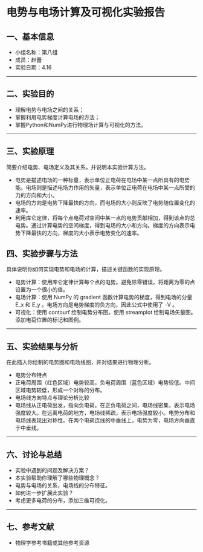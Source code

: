 # 电势与电场计算及可视化实验报告

## 一、基本信息

- 小组名称：第八组
- 成员：赵蕾
- 实验日期：4.16


---

## 二、实验目的

- 理解电势与电场之间的关系；
- 掌握利用电势梯度计算电场的方法；
- 掌握Python和NumPy进行物理场计算与可视化的方法。

---

## 三、实验原理

简要介绍电势、电场定义及其关系，并说明本实验计算方法。

- 电势是描述电场的一种标量，表示单位正电荷在电场中某一点所具有的电势能。电场则是描述电场力作用的矢量，表示单位正电荷在电场中某一点所受的力的方向和大小。
- 电场的方向是电势下降最快的方向，而电场的大小则反映了电势随位置变化的速率。
- 利用库仑定律，将每个点电荷对空间中某一点的电势贡献相加，得到该点的总电势。通过计算电势的空间梯度，得到电场的大小和方向。梯度的方向表示电势下降最快的方向，梯度的大小表示电势变化的速率。

## 四、实验步骤与方法

具体说明你如何实现电势和电场的计算，描述关键函数的实现原理。
- 电势计算：使用库仑定律计算每个点的电势。避免除零错误，将距离为零的点设置为一个很小的值。
- 电场计算：使用 NumPy 的  gradient  函数计算电势的梯度，得到电场的分量 E_x 和 E_y 。电场方向是电势梯度的负方向，因此公式中使用了  -V 。
- 可视化：使用  contourf  绘制电势分布图。使用  streamplot  绘制电场矢量图。添加电荷位置的标记和图例。
---

## 五、实验结果与分析

在此插入你绘制的电势图和电场线图，并对结果进行物理分析。


- 电势分布特点
- 正电荷周围（红色区域）电势较高，负电荷周围（蓝色区域）电势较低。中间区域电势较低，形成一个对称的分布。
- 电场线方向特点与理论分析比较
- 电场线从正电荷出发，指向负电荷。在正负电荷之间，电场线密集，表示电场强度较大。在远离电荷的地方，电场线稀疏，表示电场强度较小。电势分布和电场线表现出对称性。在两个电荷连线的中垂线上，电势为零，电场方向垂直于中垂线。

---

## 六、讨论与总结

- 实验中遇到的问题及解决方案？
- 本实验帮助你理解了哪些物理概念？
- 电势与电场的关系，电场线的分布特征。
- 如何进一步扩展此实验？
- 考虑更多电荷的分布，添加三维可视化。

---

## 七、参考文献

- 物理学参考书籍或其他参考资源
